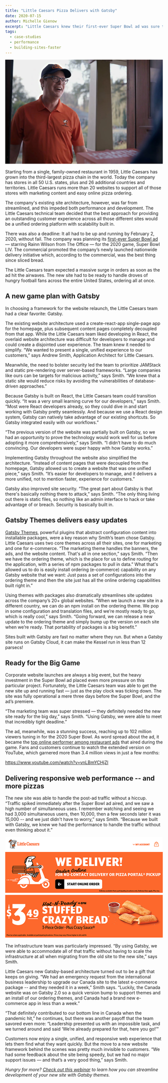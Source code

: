 ```yaml
---
title: "Little Caesars Pizza Delivers with Gatsby"
date: 2020-07-15
author: Michelle Gienow
excerpt: "Little Caesars knew their first-ever Super Bowl ad was sure to drive a huge spike in online orders from hungry customers. To ensure their website was ready for prime time, the third-largest pizza delivery company in the world built their new e-commerce platform using Gatsby."
tags:
  - case-studies
  - performance
  - building-sites-faster
---
```

![Actor Rainn Wilson as a Little Caesars employee delivering two pizzas](./little-caesars-delivery.jpg)

Starting from a single, family-owned restaurant in 1959, Little Caesars has grown into the third-largest pizza chain in the world. Today the company has stores in all 50 U.S. states, plus and 26 additional countries and territories. Little Caesars runs more than 20 websites to support all of those stores with marketing content and easy online pizza ordering.

The company's existing site architecture, however, was far from streamlined, and this impeded both performance and development. The Little Caesars technical team decided that the best approach for providing an outstanding customer experience across all those different sites would be a unified ordering platform with scalability built in.

There was also a deadline: It all had to be up and running by February 2, 2020, without fail. The company was planning its [first-ever Super Bowl ad](https://www.youtube.com/watch?v=p5u-vBV8NUU&list=PLNW319kQi_h9ANcXmvhI8u_2mQLUgoZbF&index=4) — starring Rainn Wilson from The Office — for the 2020 game, Super Bowl LIV. The commercial promoted the company’s newly launched nationwide delivery initiative which, according to the commercial, was the best thing since sliced bread.
 
The Little Caesars team expected a massive surge in orders as soon as the ad hit the airwaves. The new site had to be ready to handle droves of hungry football fans across the entire United States, ordering all at once.

## A new game plan with Gatsby
In choosing a framework for the website relaunch, the Little Caesars team had a clear favorite: Gatsby.

The existing website architecture used a create-react-app single-page app for the homepage, plus subsequent content pages completely decoupled from that app. While the Little Caesars team liked developing in React, the overlaid website architecture was difficult for developers to manage and could create a disjointed user experience. The team knew it needed to simplify. “We wanted to present a single, unified experience to our customers,” says Andrew Smith, Application Architect for Little Caesars. 

Meanwhile, the need to bolster security led the team to prioritize JAMStack and static pre-rendering over server-based frameworks. “Large companies like ours can be targets for malicious activity,” says Smith. “We knew that a static site would reduce risks by avoiding the vulnerabilities of database-driven approaches.” 

Because Gatsby is built on React, the Little Caesars team could transition quickly. “It was a very small learning curve for our developers,” says Smith. “Most were React developers already, so they could dive in and start working with Gatsby pretty seamlessly. And because we use a React design system, Gatsby can natively take advantage of our existing shortcuts. So Gatsby integrated easily with our workflows.”

“The previous version of the website was partially built on Gatsby, so we had an opportunity to prove the technology would work well for us before adopting it more comprehensively,” says Smith. “I didn’t have to do much convincing. Our developers were super happy with how Gatsby works.”

Implementing Gatsby throughout the website also simplified the architecture. “Instead of content pages that were decoupled from the homepage, Gatsby allowed us to create a website that was one unified piece,” says Smith. “It’s easier for developers to manage, and it delivers a more unified, not to mention faster, experience for customers.”

Gatsby also improved site security. “The great part about Gatsby is that there's basically nothing there to attack,” says Smith. “The only thing living out there is static files, so nothing like an admin interface to hack or take advantage of or breach. Security is basically built in. 

## Gatsby Themes delivers easy updates
[Gatsby Themes](https://www.gatsbyjs.org/docs/themes/), powerful plugins that abstract configuration content into installable packages, were a key reason why Smith’s team chose Gatsby. Little Caesars uses two core themes across all their sites, one for marketing and one for e-commerce. “The marketing theme handles the banners, the ads, and the website content. That's all in one section,” says Smith. “Then we have the ordering theme, which is the place for us to define routing for the application, with a series of npm packages to pull in data.” What that's allowed us to do is easily install ordering (e-commerce) capability on any Gatsby website that we want: Just pass a set of configurations into the ordering theme and then the site just has all the online ordering capabilities built right in.”

Using themes with packages also dramatically streamlines site updates across the company’s 20+ global websites. “When we launch a new site in a different country, we can do an npm install on the ordering theme. We pop in some configuration and translation files, and we’re mostly ready to go, which is really cool,” says Smith. “Going forward, we can release a new update to the ordering theme and simply bump up the version on each site when we’re ready. That portability of packages is a big benefit.”

<CloudCallout>
  Sites built with Gatsby are fast no matter where they run. But when a Gatsby
  site runs on Gatsby Cloud, it can make the Kessel run in less than 12 parsecs!
</CloudCallout>

## Ready for the Big Game
Corporate website launches are always a big event, but the heavy investment in the Super Bowl ad placed even more pressure on this particular project. Fortunately, the Little Caesars team was able to get the new site up and running fast — just as the play clock was ticking down. The site was fully operational a mere three days before the Super Bowl, and the ad’s premiere. 
 
“The marketing team was super stressed — they definitely needed the new site ready for the big day,” says Smith. “Using Gatsby, we were able to meet that incredibly tight deadline.”
 
The ad, meanwhile, was a stunning success, reaching up to 102 million viewers tuning in for the 2020 Super Bowl. As word spread about the ad, it became the [top online performer among restaurant ads](http://www.edo.com/insights/superbowl_liv/) that aired during the game. Fans and customers continue to watch the extended version on YouTube, which garnered more than 3.4 million views in just a few months:

https://www.youtube.com/watch?v=vnLBmYCHjZI

## Delivering responsive web performance -- and more pizzas
The new site was able to handle the post-ad traffic without a hiccup. “Traffic spiked immediately after the Super Bowl ad aired, and we saw a high number of simultaneous uses. I remember watching and seeing we had 3,000 simultaneous users, then 10,000, then a few seconds later it was 15,000 -- and we just didn't have to worry,” says Smith. “Because we built with Gatsby, we knew we had the performance to handle the traffic without even thinking about it.”

![landing page for Little Caesars](./landing-page-little-caesars.png)

The infrastructure team was particularly impressed. “By using Gatsby, we were able to accommodate all of that traffic without having to scale the infrastructure at all when migrating from the old site to the new site,” says Smith.

Little Caesars new Gatsby-based architecture turned out to be a gift that keeps on giving. “We had an emergency request from the international business leadership to upgrade our Canada site to the latest e-commerce package -- and they needed it in a week,” Smith says. “Luckily, the Canada website was on Gatsby 2.0 so a quick version bump to support themes and an install of our ordering themes, and Canada had a brand new e-commerce app in less than a week.”

“That definitely contributed to our bottom line in Canada when the pandemic hit,” he continues, but there was another payoff that the team savored even more: “Leadership presented us with an impossible task, and we turned around and said ‘We’re already prepared for that, here you go!’”

Customers now enjoy a single, unified, and responsive web experience that lets them find what they want quickly. But the move to a new website framework behind the scenes was pretty much invisible to customers. “We had some feedback about the site being speedy, but we had no major support issues — and that’s a very good thing,” says Smith.

_Hungry for more? [Check out this webinar](https://www.gatsbyjs.com/gatsby-themes/) to learn how you can streamline development of your new site with Gatsby themes._

